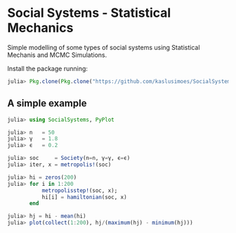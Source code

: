 # Social Systems - Statistical Mechanics

Simple modelling of some types of social systems using Statistical Mechanis and MCMC Simulations.

Install the package running:

```julia
julia> Pkg.clone(Pkg.clone("https://github.com/kaslusimoes/SocialSystems.jl.git"))
```

## A simple example

```julia
julia> using SocialSystems, PyPlot

julia> n   = 50
julia> γ   = 1.8
julia> ϵ   = 0.2

julia> soc     = Society(n=n, γ=γ, ϵ=ϵ)
julia> iter, x = metropolis!(soc)

julia> hi = zeros(200)
julia> for i in 1:200
           metropolisstep!(soc, x);
           hi[i] = hamiltonian(soc, x)
       end

julia> hj = hi - mean(hi)
julia> plot(collect(1:200), hj/(maximum(hj) - minimum(hj)))

```
